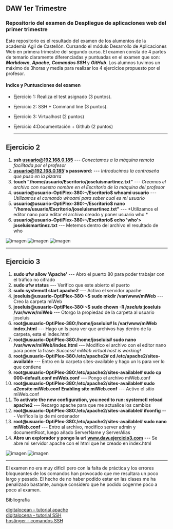 ## DAW 1er Trimestre
### Repositorio del examen de Despliegue de aplicaciones web del primer trimestre

Este repositorio es el resultado del examen de los alumentos de la academia Agil de Castellón. Cursando el módulo Desarrollo de Aplicaciones Web en primera trimestre del segundo curso.
El examen consta de 4 partes de temario claramente diferenciadas y puntuadas en el examen que son: ***Markdown***, ***Apache***, ***Comandos SSH*** y ***GitHub***.
Los alumnos tuvimos un máximo de 3horas y media para realizar los 4 ejercicios propuesto por el profesor.

#### Indice y Puntuaciones del examen
* Ejercicio 1: Realiza el test asignado (3 puntos).

* Ejercicio 2: SSH + Command line (3 puntos).

* Ejercicio 3: Virtualhost (2 puntos)

* Ejercicio 4:Documentación + Github (2 puntos)

  ___

  
## Ejercicio 2

1. **ssh usuario@192.168.0.185** --- *Conectamos a la máquina remota facilitada por el profesor*
2. **usuario@192.168.0.185's password:** --- *Introducimos la contraseña que puso en la pizarra*
3. **touch  "/home/usuario/Escritorio/joseluismartinez.txt"** --- *Creamos el archivo con nuestro nombre en el Escritorio de la máquina del profesor*
4. **usuario@usuario-OptiPlex-380:~/Escritorio$ whoami     usuario** --- *Utilizamos el comando whoami para saber cual es mi usuario*
5. **usuario@usuario-OptiPlex-380:~/Escritorio$ nano "/home/usuario/Escritorio/joseluismartinez.txt"** --- *Utilizamos el editor nano para editar el archivo creado y poner usuario who *
6. **usuario@usuario-OptiPlex-380:~/Escritorio$ echo 'who'> joseluismartinez.txt** --- Metemos dentro del archivo el resultado de who

   
![imagen](https://github.com/user-attachments/assets/b1def598-b43e-437b-b218-9ccf7fcba614)
![imagen](https://github.com/user-attachments/assets/5f2be482-b839-40d1-b80c-b06fcf32dfe6)
![imagen](https://github.com/user-attachments/assets/154cd242-def9-43f9-9e1c-d4caa9adf57c)

___

## Ejercicio 3

1. **sudo ufw allow 'Apache'** --- Abro el puerto 80 para poder trabajar con el tráfico no cifrado
2. **sudo ufw status** --- Verifico que este abierto el puerto
3. **sudo systemctl start apache2** --- Activo el servidor apache
4. **joseluis@usuario-OptiPlex-380:~$ sudo mkdir /var/www/miWeb** --- Creo la carpeta miWeb
5. **joseluis@usuario-OptiPlex-380:~$ sudo chown -R $joseluis:$joseluis /var/www/miWeb** --- Otorgo la propiedad de la carpeta al usuario joseluis
6. **root@usuario-OptiPlex-380:/home/joseluis# ls /var/www/miWeb
index.html** --- Hago un ls para ver que archivos hay dentro de la carpeta, esta el index.html
7. **root@usuario-OptiPlex-380:/home/joseluis# sudo nano /var/www/miWeb/index.html** --- Modifico el archivo con el editor nano para poner la frase: *Success! miWeb virtual host is working!*
8. **root@usuario-OptiPlex-380:/etc/apache2# cd /etc/apache2/sites-available** --- Entro en la carpeta sites-available y hago un ls para ver lo que contiene
9. **root@usuario-OptiPlex-380:/etc/apache2/sites-available# sudo cp 000-default.conf miWeb.conf** --- Pongo el archivo miWeb.conf
10. **root@usuario-OptiPlex-380:/etc/apache2/sites-available# sudo a2ensite miWeb.conf
Enabling site miWeb.conf** --- Activo el sitio miWeb.conf
11. **To activate the new configuration, you need to run:
  systemctl reload apache2** --- Recargo apache para que me actualice los cambios
12. **root@usuario-OptiPlex-380:/etc/apache2/sites-available# ifconfig** --- Verifico la ip de mi ordenador
13. **root@usuario-OptiPlex-380:/etc/apache2/sites-available# sudo nano miWeb.conf** --- Entro al archivo, modifico server admin y documentRoot, luego añado ServerName y ServerAlias
14. **Abro un explorador y pongo la url www.daw.ejercicio3.com** --- Se abre mi servidor apache con el html que he creado en index.html


![imagen](https://github.com/user-attachments/assets/9d1fee75-d881-4365-8322-088b7ccd82a0)
![imagen](https://github.com/user-attachments/assets/4e423345-7778-4cb8-b4f5-22752802ec88)

___

El examen no era muy dificil pero con la falta de práctica y los errores bloqueantes de los comandos han provocado que me resultara un poco largo y pesado.
El hecho de no haber podido estar en las clases me ha penalizado bastante, aunque considero que he podido cogerme poco a poco al examen.

Bibliografia

[digitalocean - tutorial apache](https://www.digitalocean.com/community/tutorials/how-to-install-the-apache-web-server-on-ubuntu-20-04-es?authuser=0)  
[digitalocena - tutorial SSH](https://www.digitalocean.com/community/tutorials/how-to-use-ssh-to-connect-to-a-remote-server-es?authuser=0)  
[hostinger - comandos SSH](https://www.hostinger.es/tutoriales/linux-comandos?authuser=0)  











